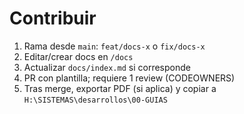 # Contribuir
1) Rama desde `main`: `feat/docs-x` o `fix/docs-x`
2) Editar/crear docs en `/docs`
3) Actualizar `docs/index.md` si corresponde
4) PR con plantilla; requiere 1 review (CODEOWNERS)
5) Tras merge, exportar PDF (si aplica) y copiar a `H:\SISTEMAS\desarrollos\00-GUIAS`
